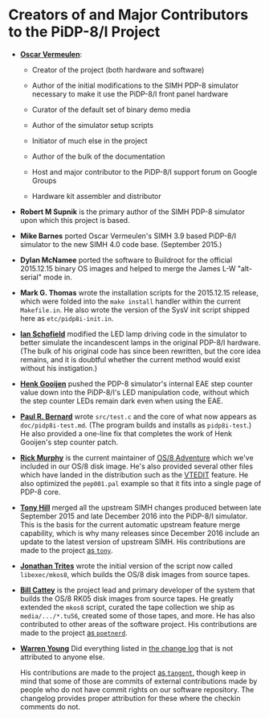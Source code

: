 # Creators of and Major Contributors to the PiDP-8/I Project

*   **[Oscar Vermeulen](mailto:oscar.vermeulen@hotmail.com)**:

    -   Creator of the project (both hardware and software)
    
    -   Author of the initial modifications to the SIMH PDP-8 simulator
        necessary to make it use the PiDP-8/I front panel hardware

    -   Curator of the default set of binary demo media

    -   Author of the simulator setup scripts

    -   Initiator of much else in the project

    -   Author of the bulk of the documentation

    -   Host and major contributor to the PiDP-8/I support forum on
        Google Groups

    -   Hardware kit assembler and distributor

*   **Robert M Supnik** is the primary author of the SIMH PDP-8
    simulator upon which this project is based.

*   **Mike Barnes** ported Oscar Vermeulen's SIMH 3.9 based PiDP-8/I
    simulator to the new SIMH 4.0 code base.  (September 2015.)

*   **Dylan McNamee** ported the software to Buildroot for the official
    2015.12.15 binary OS images and helped to merge the James L-W
    "alt-serial" mode in.

*   **Mark G. Thomas** wrote the installation scripts for the 2015.12.15
    release, which were folded into the `make install` handler within
    the current `Makefile.in`. He also wrote the version of the SysV
    init script shipped here as `etc/pidp8i-init.in`.

*   **[Ian Schofield](mailto:isysxp@gmail.com)** modified the LED lamp
    driving code in the simulator to better simulate the incandescent lamps
    in the original PDP-8/I hardware.  (The bulk of his original code
    has since been rewritten, but the core idea remains, and it is
    doubtful whether the current method would exist without his
    instigation.)

*   **[Henk Gooijen](mailto:henk.gooijen@boschrexroth.nl)** pushed the
    PDP-8 simulator's internal EAE step counter value down into the
    PiDP-8/I's LED manipulation code, without which the step counter
    LEDs remain dark even when using the EAE.

*   **[Paul R. Bernard](mailto:prb@downspout.ca)** wrote `src/test.c`
    and the core of what now appears as `doc/pidp8i-test.md`. (The program
    builds and installs as `pidp8i-test`.)  He also provided a one-line
    fix that completes the work of Henk Gooijen's step counter patch.

*   **[Rick Murphy](mailto:k1mu.nospam@gmail.com)** is the current
    maintainer of [OS/8 Adventure][advent] which we've included in our
    OS/8 disk image. He's also provided several other files which have
    landed in the distribution such as the [VTEDIT][vtedit] feature. He
    also optimized the `pep001.pal` example so that it fits into a
    single page of PDP-8 core.

*   **[Tony Hill](mailto:hill.anthony@gmail.com)** merged all the
    upstream SIMH changes produced between late September 2015 and late
    December 2016 into the PiDP-8/I simulator. This is the basis for the
    current automatic upstream feature merge capability, which is why
    many releases since December 2016 include an update to the latest
    version of upstream SIMH. His contributions are made to the project
    [as `tony`][thcomm].

*   **[Jonathan Trites](mailto:tritesnikov@gmail.com)** wrote the
    initial version of the script now called `libexec/mkos8`, which
    builds the OS/8 disk images from source tapes.

*   **[Bill Cattey](mailto:bill.cattey@gmail.com)** is the project lead
    and primary developer of the system that builds the OS/8 RK05 disk
    images from source tapes. He greatly extended the `mkos8` script,
    curated the tape collection we ship as `media/.../*.tu56`, created
    some of those tapes, and more. He has also contributed to other
    areas of the software project. His contributions are made to the
    project [as `poetnerd`][pncomm].

*   **[Warren Young](mailto:tangentsoft@gmail.com)** Did everything
    listed in [the change log][cl] that is not attributed to anyone
    else.

    His contributions are made to the project [as `tangent`][wycomm],
    though keep in mind that some of those are commits of external
    contributions made by people who do not have commit rights on our
    software repository. The changelog provides proper attribution for
    these where the checkin comments do not.

[advent]: http://www.rickmurphy.net/advent/
[cl]:     https://tangentsoft.com/pidp8i/doc/trunk/ChangeLog.md
[pncomm]: https://tangentsoft.com/pidp8i/timeline?u=poetnerd
[thcomm]: https://tangentsoft.com/pidp8i/timeline?u=tony
[vtedit]: https://tangentsoft.com/pidp8i/wiki?name=Using+VTEDIT
[wycomm]: https://tangentsoft.com/pidp8i/timeline?u=tangent
